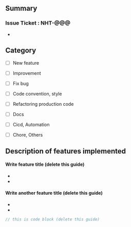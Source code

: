 ## Summary
### Issue Ticket : NHT-@@@
<!-- Write Issue ticket's title here! -->
* 


## Category
- [ ] New feature
- [ ] Improvement
- [ ] Fix bug
- [ ] Code convention, style
- [ ] Refactoring production code
- [ ] Docs
- [ ] Cicd, Automation
- [ ] Chore, Others


## Description of features implemented

<!-- copy this form -->
#### Write feature title (delete this guide)
* 
* 

#### Write another feature title (delete this guide)
* 
* 

```js
// this is code block (delete this guide)
```

